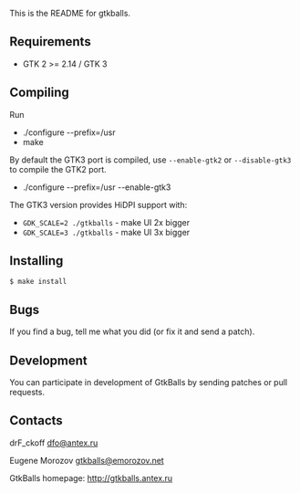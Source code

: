 This is the README for gtkballs.


## Requirements

 - GTK 2 >= 2.14 / GTK 3

## Compiling

Run

- ./configure --prefix=/usr
- make

By default the GTK3 port is compiled, use `--enable-gtk2`
or `--disable-gtk3` to compile the GTK2 port.

- ./configure --prefix=/usr --enable-gtk3

The GTK3 version provides HiDPI support with:

- `GDK_SCALE=2 ./gtkballs` - make UI 2x bigger
- `GDK_SCALE=3 ./gtkballs` - make UI 3x bigger

## Installing

```
$ make install
```

## Bugs

If you find a bug, tell me what you did (or fix it and send a
patch).

## Development

You can participate in development of GtkBalls by sending patches or pull requests.

## Contacts
drF_ckoff <dfo@antex.ru>

Eugene Morozov <gtkballs@emorozov.net>

GtkBalls homepage: http://gtkballs.antex.ru
